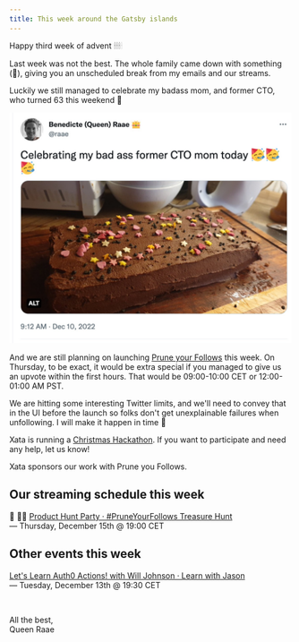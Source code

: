 ```yaml
---
title: This week around the Gatsby islands
---
```


Happy third week of advent 🕯🕯🕯<span style="opacity: 0.4">🕯</span>

Last week was not the best. The whole family came down with something (🤧), giving you an unscheduled break from my emails and our streams.

Luckily we still managed to celebrate my badass mom, and former CTO, who turned 63 this weekend 🥳

[![Photo of homemade cake decorated by the Pirate Princess](./twitter.cake.jpg)](https://twitter.com/raae/status/1601490142308765697)

And we are still planning on launching [Prune your Follows](https://pruneyourfollows.com/) this week. On Thursday, to be exact, it would be extra special if you managed to give us an upvote within the first hours. That would be 09:00-10:00 CET or 12:00-01:00 AM PST.

We are hitting some interesting Twitter limits, and we'll need to convey that in the UI before the launch so folks don't get unexplainable failures when unfollowing. I will make it happen in time 😬

Xata is running a [Christmas Hackathon](https://twitter.com/xata/status/1600186056942489600?s=20&t=HReA7KG8l53LPhrLOsqBZA). If you want to participate and need any help, let us know!

<aside class="notice">

Xata sponsors our work with Prune you Follows.

</aside>

## Our streaming schedule this week

🔴 🏴‍☠️ [Product Hunt Party · #PruneYourFollows Treasure&nbsp;Hunt](https://youtu.be/qAyaQaPIQCA)\
— Thursday, December 15th @ 19:00 CET

## Other events this week

[Let's Learn Auth0 Actions! with Will Johnson · Learn with Jason](https://www.learnwithjason.dev/let-s-learn-auth0-actions)\
— Tuesday, December 13th @ 19:30 CET

&nbsp;

All the best,  
Queen Raae
